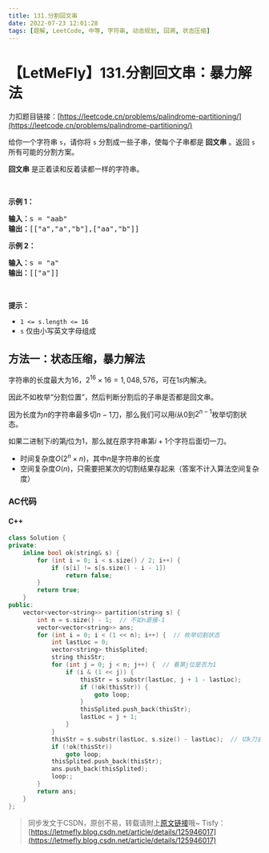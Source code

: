 ```yaml
---
title: 131.分割回文串
date: 2022-07-23 12:01:28
tags: [题解, LeetCode, 中等, 字符串, 动态规划, 回溯, 状态压缩]
---
```


# 【LetMeFly】131.分割回文串：暴力解法

力扣题目链接：[https://leetcode.cn/problems/palindrome-partitioning/](https://leetcode.cn/problems/palindrome-partitioning/)

<p>给你一个字符串 <code>s</code>，请你将<em> </em><code>s</code><em> </em>分割成一些子串，使每个子串都是 <strong>回文串</strong> 。返回 <code>s</code> 所有可能的分割方案。</p>

<p><strong>回文串</strong> 是正着读和反着读都一样的字符串。</p>

<p> </p>

<p><strong>示例 1：</strong></p>

<pre>
<strong>输入：</strong>s = "aab"
<strong>输出：</strong>[["a","a","b"],["aa","b"]]
</pre>

<p><strong>示例 2：</strong></p>

<pre>
<strong>输入：</strong>s = "a"
<strong>输出：</strong>[["a"]]
</pre>

<p> </p>

<p><strong>提示：</strong></p>

<ul>
	<li><code>1 <= s.length <= 16</code></li>
	<li><code>s</code> 仅由小写英文字母组成</li>
</ul>


    
## 方法一：状态压缩，暴力解法

字符串的长度最大为16，$2^16\times 16=1,048,576$，可在$1s$内解决。

因此不如枚举“分割位置”，然后判断分割后的子串是否都是回文串。

因为长度为$n$的字符串最多切$n-1$刀，那么我们可以用$i$从$0$到$2^{n-1}$枚举切割状态。

如果二进制下$i$的第$j$位为$1$，那么就在原字符串第$i+1$个字符后面切一刀。

+ 时间复杂度$O(2^n\times n)$，其中$n$是字符串的长度
+ 空间复杂度$O(n)$，只需要把某次的切割结果存起来（答案不计入算法空间复杂度）

### AC代码

#### C++

```cpp
class Solution {
private:
    inline bool ok(string& s) {
        for (int i = 0; i < s.size() / 2; i++) {
            if (s[i] != s[s.size() - i - 1])
                return false;
        }
        return true;
    }
public:
    vector<vector<string>> partition(string s) {
        int n = s.size() - 1;  // 不如n直接-1
        vector<vector<string>> ans;
        for (int i = 0; i < (1 << n); i++) {  // 枚举切割状态
            int lastLoc = 0;
            vector<string> thisSplited;
            string thisStr;
            for (int j = 0; j < n; j++) {  // 看第j位是否为1
                if (i & (1 << j)) {
                    thisStr = s.substr(lastLoc, j + 1 - lastLoc);
                    if (!ok(thisStr)) {
                        goto loop;
                    }
                    thisSplited.push_back(thisStr);
                    lastLoc = j + 1;
                }
            }
            thisStr = s.substr(lastLoc, s.size() - lastLoc);  // 切k刀会生成k+1个子串，记得把最后一个子串统计进来
            if (!ok(thisStr))
                goto loop;
            thisSplited.push_back(thisStr);
            ans.push_back(thisSplited);
            loop:;
        }
        return ans;
    }
};
```

> 同步发文于CSDN，原创不易，转载请附上[原文链接](https://leetcode.letmefly.xyz/2022/07/23/LeetCode%200131.%E5%88%86%E5%89%B2%E5%9B%9E%E6%96%87%E4%B8%B2/)哦~
> Tisfy：[https://letmefly.blog.csdn.net/article/details/125946017](https://letmefly.blog.csdn.net/article/details/125946017)
